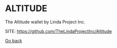 # ALTITUDE
 
 The Altitude wallet by Linda Project Inc.
 
 SITE: https://github.com/TheLindaProjectInc/Altitude

 [Go back](./)
